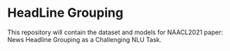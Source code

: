 # HeadLine Grouping

This repository will contain the dataset and models for NAACL2021 paper: News Headline Grouping as a Challenging NLU Task.
